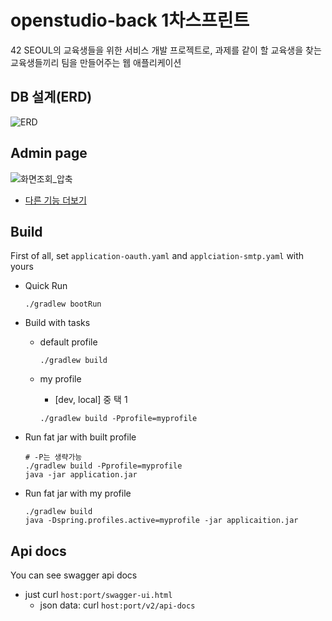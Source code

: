 # openstudio-back 1차스프린트

42 SEOUL의 교육생들을 위한 서비스 개발 프로젝트로, 과제를 같이 할 교육생을 찾는 교육생들끼리 팀을 만들어주는 웹 애플리케이션

## DB 설계(ERD)
![ERD](https://user-images.githubusercontent.com/48249549/116286994-d6912180-a7ca-11eb-84a7-08221321c559.png)

## Admin page

![화면조회_압축](https://user-images.githubusercontent.com/48249549/116287115-fc1e2b00-a7ca-11eb-954d-6329ebceef83.gif)

- [다른 기능 더보기](./docs/)

## Build

First of all, set `application-oauth.yaml` and `applciation-smtp.yaml` with yours

- Quick Run
  
    `./gradlew bootRun`
- Build with tasks
    - default profile
      
        `./gradlew build`
    - my profile

        - [dev, local] 중 택 1
        
        `./gradlew build -Pprofile=myprofile`
- Run fat jar with built profile
    ```shell
    # -P는 생략가능
    ./gradlew build -Pprofile=myprofile
    java -jar application.jar
    ```
- Run fat jar with my profile
    ```shell
    ./gradlew build
    java -Dspring.profiles.active=myprofile -jar applicaition.jar
    ```

## Api docs

You can see swagger api docs

- just curl `host:port/swagger-ui.html`
    - json data: curl `host:port/v2/api-docs`